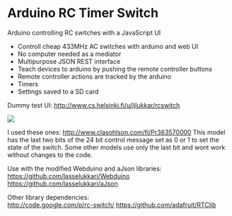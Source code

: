 Arduino RC Timer Switch
=========
Arduino controlling RC switches with a JavaScript UI<br />

- Controll cheap 433MHz AC switches with arduino and web UI<br />
- No computer needed as a mediator<br />
- Multipurpose JSON REST interface<br />
- Teach devices to arduino by pushing the remote controller buttons<br />
- Remote controller actions are tracked by the arduino<br />
- Timers<br />
- Settings saved to a SD card

Dummy test UI: http://www.cs.helsinki.fi/u/ljlukkar/rcswitch

<img src="http://www.cs.helsinki.fi/u/ljlukkar/rcswitch/board.jpg" />

I used these ones: http://www.clasohlson.com/fi/Pr363570000
This model has the last two bits of the 24 bit control message set as 0 or 1 to set the state of the switch. Some other models use only the last bit and wont work without changes to the code.

Use with the modified Webduino and aJson libraries:<br />
https://github.com/lasselukkari/Webduino<br />
https://github.com/lasselukkari/aJson

Other library dependencies:<br />
http://code.google.com/p/rc-switch/
https://github.com/adafruit/RTClib


